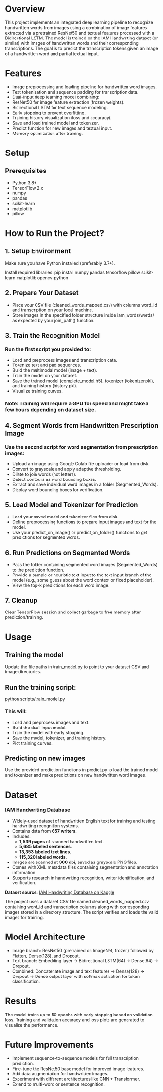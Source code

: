 # Overview
This project implements an integrated deep learning pipeline to recognize handwritten words from images using a combination of image features extracted via a pretrained ResNet50 and textual features processed with a Bidirectional LSTM. The model is trained on the IAM Handwriting dataset (or similar) with images of handwritten words and their corresponding transcriptions.
The goal is to predict the transcription tokens given an image of a handwritten word and partial textual input.

# Features
- Image preprocessing and loading pipeline for handwritten word images.
- Text tokenization and sequence padding for transcription data.
- Dual-input deep learning model combining:
- ResNet50 for image feature extraction (frozen weights).
- Bidirectional LSTM for text sequence modeling.
- Early stopping to prevent overfitting.
- Training history visualization (loss and accuracy).
- Save and load trained model and tokenizer.
- Predict function for new images and textual input.
- Memory optimization after training.

# Setup
## Prerequisites
- Python 3.8+
- TensorFlow 2.x
- numpy
- pandas
- scikit-learn
- matplotlib
- pillow

# How to Run the Project?
## 1. Setup Environment
Make sure you have Python installed (preferably 3.7+).

Install required libraries:
pip install numpy pandas tensorflow pillow scikit-learn matplotlib opencv-python

## 2. Prepare Your Dataset
- Place your CSV file (cleaned_words_mapped.csv) with columns word_id and transcription on your local machine.
- Store images in the specified folder structure inside iam_words/words/ as expected by your join_path() function.

## 3. Train the Recognition Model
### Run the first script you provided to:

- Load and preprocess images and transcription data.
- Tokenize text and pad sequences.
- Build the multimodal model (image + text).
- Train the model on your dataset.
- Save the trained model (complete_model.h5), tokenizer (tokenizer.pkl), and training history (history.pkl).
- Visualize training curves.
### Note: Training will require a GPU for speed and might take a few hours depending on dataset size.

## 4. Segment Words from Handwritten Prescription Image
### Use the second script for word segmentation from prescription images:

- Upload an image using Google Colab file uploader or load from disk.
- Convert to grayscale and apply adaptive thresholding.
- Dilate to join words (not letters).
- Detect contours as word bounding boxes.
- Extract and save individual word images in a folder (Segmented_Words).
- Display word bounding boxes for verification.

## 5. Load Model and Tokenizer for Prediction
- Load your saved model and tokenizer files from disk.
- Define preprocessing functions to prepare input images and text for the model.
- Use your predict_on_image() or predict_on_folder() functions to get predictions for segmented words.

## 6. Run Predictions on Segmented Words
- Pass the folder containing segmented word images (Segmented_Words) to the prediction function.
- Provide a sample or heuristic text input to the text input branch of the model (e.g., some guess about the word context or fixed placeholder).
- View the top-k predictions for each word image.

## 7. Cleanup
Clear TensorFlow session and collect garbage to free memory after prediction/training.

# Usage
## Training the model
Update the file paths in train_model.py to point to your dataset CSV and image directories.

## Run the training script:
python scripts/train_model.py

### This will:

- Load and preprocess images and text.
- Build the dual-input model.
- Train the model with early stopping.
- Save the model, tokenizer, and training history.
- Plot training curves.

## Predicting on new images
Use the provided prediction functions in predict.py to load the trained model and tokenizer and make predictions on new handwritten word images.

# Dataset
### IAM Handwriting Database
- Widely-used dataset of handwritten English text for training and testing handwriting recognition systems.
- Contains data from **657 writers**.
- Includes:
  - **1,539 pages** of scanned handwritten text.
  - **5,685 labeled sentences**.
  - **13,353 labeled text lines**.
  - **115,320 labeled words**.
- Images are scanned at **300 dpi**, saved as grayscale PNG files.
- Comes with XML metadata files containing segmentation and annotation information.
- Supports research in handwriting recognition, writer identification, and verification.

**Dataset source:** [IAM Handwriting Database on Kaggle](https://www.kaggle.com/datasets/nibinv23/iam-handwriting-word-database)

The project uses a dataset CSV file named cleaned_words_mapped.csv containing word_id and transcription columns along with corresponding images stored in a directory structure. The script verifies and loads the valid images for training.

# Model Architecture
- Image branch: ResNet50 (pretrained on ImageNet, frozen) followed by Flatten, Dense(128), and Dropout.
- Text branch: Embedding layer → Bidirectional LSTM(64) → Dense(64) → Dropout.
- Combined: Concatenate image and text features → Dense(128) → Dropout → Dense output layer with softmax activation for token classification.

# Results
The model trains up to 50 epochs with early stopping based on validation loss. Training and validation accuracy and loss plots are generated to visualize the performance.

# Future Improvements
- Implement sequence-to-sequence models for full transcription prediction.
- Fine-tune the ResNet50 base model for improved image features.
- Add data augmentation for handwritten images.
- Experiment with different architectures like CNN + Transformer.
- Extend to multi-word or sentence recognition.


